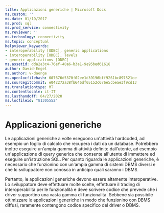 ```yaml
---
title: Applicazioni generiche | Microsoft Docs
ms.custom: ''
ms.date: 01/19/2017
ms.prod: sql
ms.prod_service: connectivity
ms.reviewer: ''
ms.technology: connectivity
ms.topic: conceptual
helpviewer_keywords:
- interoperability [ODBC], generic applications
- interoperability [ODBC], levels
- generic applications [ODBC]
ms.assetid: dda2a3c4-76ef-40a6-b3a1-9e95bed61618
author: David-Engel
ms.author: v-daenge
ms.openlocfilehash: 607676d5370f02ee1d39196bff9261bc897521ee
ms.sourcegitcommit: e042272a38fb646df05152c676e5cbeae3f9cd13
ms.translationtype: MT
ms.contentlocale: it-IT
ms.lasthandoff: 04/27/2020
ms.locfileid: "81305552"
---
```

# <a name="generic-applications"></a>Applicazioni generiche
Le applicazioni generiche a volte eseguono un'attività hardcoded, ad esempio un foglio di calcolo che recupera i dati da un database. Potrebbero inoltre eseguire un'ampia gamma di attività definite dall'utente, ad esempio un'applicazione di query generica che consente all'utente di immettere ed eseguire un'istruzione SQL. Per quanto riguarda le applicazioni generiche, è necessario che funzionino con un'ampia gamma di sistemi DBMS diversi e che lo sviluppatore non conosca in anticipo quali saranno i DBMS.  
  
 Pertanto, le applicazioni generiche devono essere altamente interoperative. Lo sviluppatore deve effettuare molte scelte, effettuare il trading di interoperabilità per le funzionalità e deve scrivere codice che prevede che i driver supportino una vasta gamma di funzionalità. Sebbene sia possibile ottimizzare le applicazioni generiche in modo che funzionino con DBMS diffusi, raramente contengono codice specifico del driver o DBMS.
